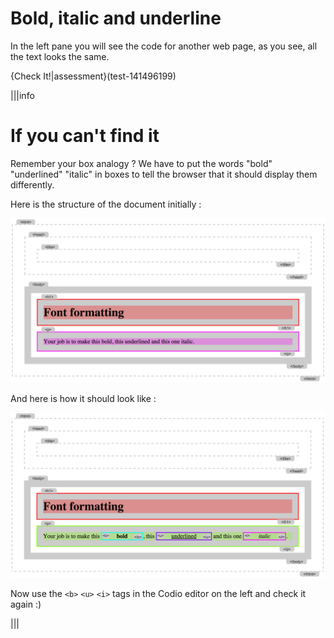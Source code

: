 # Bold, italic and underline

In the left pane you will see the code for another web page, as you see, all the text looks the same.

{Check It!|assessment}(test-141496199)


|||info
# If you can't find it

Remember your box analogy ? We have to put the words "bold" "underlined" "italic" in boxes to tell the browser that it should display them differently.

Here is the structure of the document initially :

![](.guides/img/iframe3.png)

And here is how it should look like :

![](.guides/img/iframe4.png)

Now use the `<b>` `<u>` `<i>` tags in the Codio editor on the left and check it again :)

|||